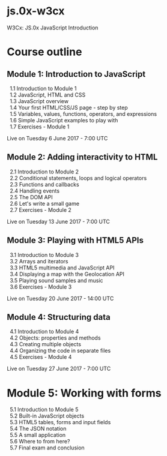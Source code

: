 # js.0x-w3cx
W3Cx: JS.0x JavaScript Introduction

# Course outline

## Module 1: Introduction to JavaScript

&nbsp;&nbsp;1.1  Introduction to Module 1  
&nbsp;&nbsp;1.2 JavaScript, HTML and CSS  
&nbsp;&nbsp;1.3 JavaScript overview  
&nbsp;&nbsp;1.4 Your first HTML/CSS/JS page - step by step  
&nbsp;&nbsp;1.5 Variables, values, functions, operators, and expressions  
&nbsp;&nbsp;1.6 Simple JavaScript examples to play with  
&nbsp;&nbsp;1.7 Exercises - Module 1  

Live on Tuesday 6 June 2017 - 7:00 UTC

## Module 2: Adding interactivity to HTML

&nbsp;&nbsp;2.1 Introduction to Module 2  
&nbsp;&nbsp;2.2 Conditional statements, loops and logical operators  
&nbsp;&nbsp;2.3 Functions and callbacks  
&nbsp;&nbsp;2.4 Handling events  
&nbsp;&nbsp;2.5 The DOM API  
&nbsp;&nbsp;2.6 Let's write a small game  
&nbsp;&nbsp;2.7 Exercises - Module 2  

Live on Tuesday 13 June 2017 - 7:00 UTC

## Module 3: Playing with HTML5 APIs

&nbsp;&nbsp;3.1 Introduction to Module 3  
&nbsp;&nbsp;3.2 Arrays and iterators  
&nbsp;&nbsp;3.3 HTML5 multimedia and JavaScript API  
&nbsp;&nbsp;3.4 Displaying a map with the Geolocation API  
&nbsp;&nbsp;3.5 Playing sound samples and music  
&nbsp;&nbsp;3.6 Exercises - Module 3  

Live on Tuesday 20 June 2017 - 14:00 UTC

## Module 4: Structuring data

&nbsp;&nbsp;4.1 Introduction to Module 4  
&nbsp;&nbsp;4.2 Objects: properties and methods  
&nbsp;&nbsp;4.3 Creating multiple objects  
&nbsp;&nbsp;4.4 Organizing the code in separate files  
&nbsp;&nbsp;4.5 Exercises - Module 4  

Live on Tuesday 27 June 2017 - 7:00 UTC

# Module 5: Working with forms

&nbsp;&nbsp;5.1 Introduction to Module 5  
&nbsp;&nbsp;5.2 Built-in JavaScript objects  
&nbsp;&nbsp;5.3 HTML5 tables, forms and input fields  
&nbsp;&nbsp;5.4 The JSON notation  
&nbsp;&nbsp;5.5 A small application  
&nbsp;&nbsp;5.6 Where to from here?  
&nbsp;&nbsp;5.7 Final exam and conclusion  